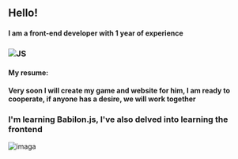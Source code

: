 ## Hello!
#### I am a front-end developer with 1 year of experience
### ![JS](https://encrypted-tbn0.gstatic.com/images?q=tbn:ANd9GcRCnQq8Bdj6ddUpTOTxmE83LXPAYitrWBNEeg&usqp=CAU.png)
#### My resume:
#### Very soon I will create my game and website for him, I am ready to cooperate, if anyone has a desire, we will work together
### I'm learning Babilon.js, I've also delved into learning the frontend

![imaga](https://cdn2.steamgriddb.com/file/sgdb-cdn/icon/18d10dc6e666eab6de9215ae5b3d54df/32/256x256.png)
